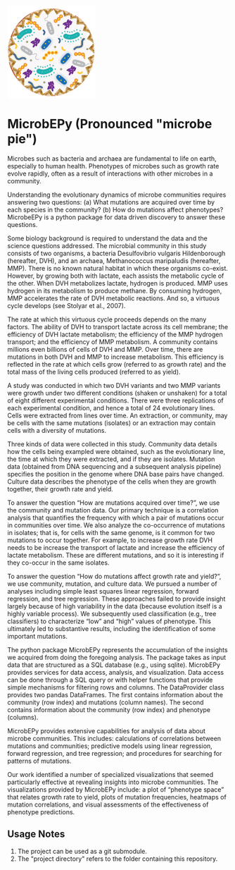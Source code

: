 <img src="microbepy_logo.png" alt="drawing" width="200"/>

# MicrobEPy (Pronounced "microbe pie")

Microbes such as bacteria and archaea are fundamental to life on earth, especially to human health. Phenotypes of microbes such as growth rate evolve rapidly, often as a result of interactions with other microbes in a community. 

Understanding the evolutionary dynamics of microbe communities requires answering two questions: (a) What mutations are acquired over time by each species in the community? (b) How do mutations affect phenotypes? MicrobeEPy is a python package for data driven discovery to answer these questions.

Some biology background is required to understand the data and the science questions addressed. The microbial community in this study consists of two organisms, a bacteria Desulfovibrio vulgaris Hildenborough (hereafter, DVH), and an archaea, Methanococcus maripaludis (hereafter, MMP). There is no known natural habitat in which these organisms co-exist. However, by growing both with lactate, each assists the metabolic cycle of the other. When DVH metabolizes lactate, hydrogen is produced. MMP uses hydrogen in its metabolism to produce methane. By consuming hydrogen, MMP accelerates the rate of DVH metabolic reactions. And so, a virtuous cycle develops  (see Stolyar et al., 2007).

The rate at which this virtuous cycle proceeds depends on the many factors. The ability of DVH to transport lactate across its cell membrane; the efficiency of DVH lactate metabolism; the efficiency of the MMP hydrogen transport; and the efficiency of MMP metabolism. A community contains millions even billions of cells of DVH and MMP. Over time, there are mutations in both DVH and MMP to increase metabolism. This efficiency is reflected in the rate at which cells grow (referred to as growth rate) and the total mass of the living cells produced (referred to as yield).

A study was conducted in which two DVH variants and two MMP variants were growth under two different conditions (shaken or unshaken) for a total of eight different experimental conditions. There were three replications of each experimental condition, and hence a total of 24 evolutionary lines. Cells were extracted from lines over time. An extraction, or community, may be cells with the same mutations (isolates) or an extraction may contain cells with a diversity of mutations.

Three kinds of data were collected in this study. Community data details how the cells being exampled were obtained, such as the evolutionary line, the time at which they were extracted, and if they are isolates. Mutation data (obtained from DNA sequencing and a subsequent analysis pipeline) specifies the position in the genome where DNA base pairs have changed. Culture data describes the phenotype of the cells when they are growth together, their growth rate and yield.

To answer the question “How are mutations acquired over time?”, we use the community and mutation data. Our primary technique is a correlation analysis that quantifies the frequency with which a pair of mutations occur in communities over time. We also analyze the co-occurrence of mutations in isolates; that is, for cells with the same genome, is it common for two mutations to occur together. For example, to increase growth rate DVH needs to be increase the transport of lactate and increase the efficiency of lactate metabolism. These are different mutations, and so it is interesting if they co-occur in the same isolates.

To answer the question “How do mutations affect growth rate and yield?”, we use community, mutation, and culture data. We pursued a number of analyses including simple least squares linear regression, forward regression, and tree regression. These approaches failed to provide insight largely because of high variability in the data (because evolution itself is a highly variable process). We subsequently used classification (e.g., tree classifiers) to characterize “low” and “high” values of phenotype. This ultimately led to substantive results, including the identification of some important mutations.

The python package MicrobEPy represents the accumulation of the insights we acquired from doing the foregoing analysis. The package takes as input data that are structured as a SQL database (e.g., using sqlite). MicrobEPy provides services for data access, analysis, and visualization. Data access can be done through a SQL query or with helper functions that provide simple mechanisms for filtering rows and columns. The DataProvider class provides two pandas DataFrames. The first contains information about the community (row index) and mutations (column names). The second contains information about the community (row index) and phenotype (columns).

MicrobEPy provides extensive capabilities for analysis of data about microbe communities. This includes: calculations of correlations between mutations and communities; predictive models using linear regression, forward regression, and tree regression; and procedures for searching for patterns of mutations.

Our work identified a number of specialized visualizations that seemed particularly effective at revealing insights into microbe communities. The visualizations provided by MicrobEPy include: a plot of  “phenotype space” that relates growth rate to yield, plots of mutation frequencies, heatmaps of mutation correlations, and visual assessments of the effectiveness of phenotype predictions.

## Usage Notes
1. The project can be used as a git submodule.
1. The "project directory" refers to the folder containing this repository.
